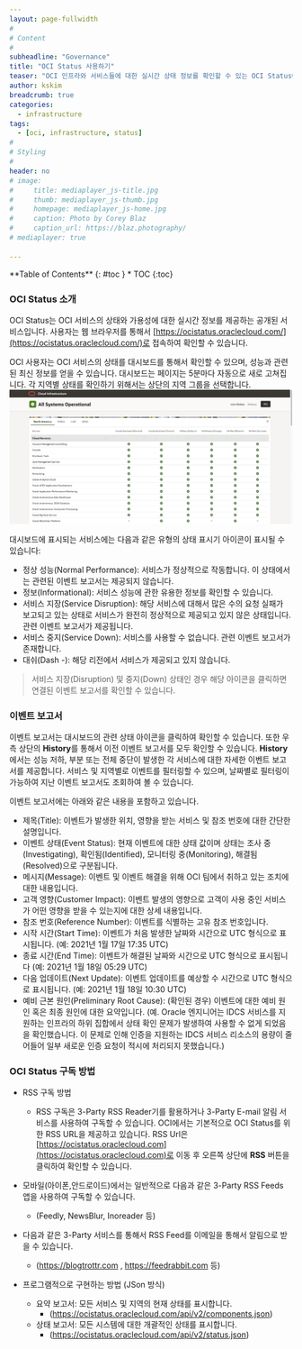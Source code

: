 ```yaml
---
layout: page-fullwidth
#
# Content
#
subheadline: "Governance"
title: "OCI Status 사용하기"
teaser: "OCI 인프라와 서비스들에 대한 실시간 상태 정보를 확인할 수 있는 OCI Status에 대해서 알아봅니다."
author: kskim
breadcrumb: true
categories:
  - infrastructure
tags:
  - [oci, infrastructure, status]
#
# Styling
#
header: no
# image:
#     title: mediaplayer_js-title.jpg
#     thumb: mediaplayer_js-thumb.jpg
#     homepage: mediaplayer_js-home.jpg
#     caption: Photo by Corey Blaz
#     caption_url: https://blaz.photography/
# mediaplayer: true

---
```


<div class="panel radius" markdown="1">
**Table of Contents**
{: #toc }
*  TOC
{:toc}
</div>

### OCI Status 소개
OCI Status는 OCI 서비스의 상태와 가용성에 대한 실시간 정보를 제공하는 공개된 서비스입니다. 사용자는 웹 브라우저를 통해서 [https://ocistatus.oraclecloud.com/](https://ocistatus.oraclecloud.com/)로 접속하여 확인할 수 있습니다.

OCI 사용자는 OCI 서비스의 상태를 대시보드를 통해서 확인할 수 있으며, 성능과 관련된 최신 정보를 얻을 수 있습니다. 대시보드는 페이지는 5분마다 자동으로 새로 고쳐집니다. 각 지역별 상태를 확인하기 위해서는 상단의 지역 그룹을 선택합니다.
![](/assets/img/infrastructure/ocistatus/SCR-20230313-oitu.png)

대시보드에 표시되는 서비스에는 다음과 같은 유형의 상태 표시기 아이콘이 표시될 수 있습니다:
- 정상 성능(Normal Performance): 서비스가 정상적으로 작동합니다. 이 상태에서는 관련된 이벤트 보고서는 제공되지 않습니다.
- 정보(Informational): 서비스 성능에 관한 유용한 정보를 확인할 수 있습니다.
- 서비스 지장(Service Disruption): 해당 서비스에 대해서 많은 수의 요청 실패가 보고되고 있는 상태로 서비스가 완전히 정상적으로 제공되고 있지 않은 상태입니다. 관련 이벤트 보고서가 제공됩니다.
- 서비스 중지(Service Down): 서비스를 사용할 수 없습니다. 관련 이벤트 보고서가 존재합니다.
- 대쉬(Dash -): 해당 리전에서 서비스가 제공되고 있지 않습니다.

> 서비스 지장(Disruption) 및 중지(Down) 상태인 경우 해당 아이콘을 클릭하면 연결된 이벤트 보고서를 확인할 수 있습니다.

### 이벤트 보고서
이벤트 보고서는 대시보드의 관련 상태 아이콘을 클릭하여 확인할 수 있습니다. 또한 우측 상단의 **History**를 통해서 이전 이벤트 보고서를 모두 확인할 수 있습니다. **History**에서는 성능 저하, 부분 또는 전체 중단이 발생한 각 서비스에 대한 자세한 이벤트 보고서를 제공합니다. 서비스 및 지역별로 이벤트를 필터링할 수 있으며, 날짜별로 필터링이 가능하여 지난 이벤트 보고서도 조회하여 볼 수 있습니다.

이벤트 보고서에는 아래와 같은 내용을 포함하고 있습니다.
- 제목(Title): 이벤트가 발생한 위치, 영향을 받는 서비스 및 참조 번호에 대한 간단한 설명입니다.
- 이벤트 상태(Event Status): 현재 이벤트에 대한 상태 값이며 상태는 조사 중(Investigating), 확인됨(Identified), 모니터링 중(Monitoring), 해결됨(Resolved)으로 구분됩니다.
- 메시지(Message): 이벤트 및 이벤트 해결을 위해 OCI 팀에서 취하고 있는 조치에 대한 내용입니다.
- 고객 영향(Customer Impact): 이벤트 발생의 영향으로 고객이 사용 중인 서비스가 어떤 영향을 받을 수 있는지에 대한 상세 내용입니다.
- 참조 번호(Reference Number): 이벤트를 식별하는 고유 참조 번호입니다.
- 시작 시간(Start Time): 이벤트가 처음 발생한 날짜와 시간으로 UTC 형식으로 표시됩니다. (예: 2021년 1월 17일 17:35 UTC)
- 종료 시간(End Time): 이벤트가 해결된 날짜와 시간으로 UTC 형식으로 표시됩니다 (예: 2021년 1월 18일 05:29 UTC)
- 다음 업데이트(Next Update): 이벤트 업데이트를 예상할 수 시간으로 UTC 형식으로 표시됩니다. (예: 2021년 1월 18일 10:30 UTC)
- 예비 근본 원인(Preliminary Root Cause): (확인된 경우) 이벤트에 대한 예비 원인 혹은 최종 원인에 대한 요약입니다. (예. Oracle 엔지니어는 IDCS 서비스를 지원하는 인프라의 하위 집합에서 상태 확인 문제가 발생하여 사용할 수 없게 되었음을 확인했습니다. 이 문제로 인해 인증을 지원하는 IDCS 서비스 리소스의 용량이 줄어들어 일부 새로운 인증 요청이 적시에 처리되지 못했습니다.)

### OCI Status 구독 방법
- RSS 구독 방법 
  - RSS 구독은 3-Party RSS Reader기를 활용하거나 3-Party E-mail 알림 서비스를 사용하여 구독할 수 있습니다. OCI에서는 기본적으로 OCI Status를 위한 RSS URL을 제공하고 있습니다. RSS Url은 [https://ocistatus.oraclecloud.com](https://ocistatus.oraclecloud.com)로 이동 후 오른쪽 상단에 **RSS** 버튼을 클릭하여 확인할 수 있습니다.
- 모바일(아이폰,안드로이드)에서는 일반적으로 다음과 같은 3-Party RSS Feeds 앱을 사용하여 구독할 수 있습니다.
  - (Feedly, NewsBlur, Inoreader 등)
- 다음과 같은 3-Party 서비스를 통해서 RSS Feed를 이메일을 통해서 알림으로 받을 수 있습니다.
  - (https://blogtrottr.com , https://feedrabbit.com 등)  

- 프로그램적으로 구현하는 방법 (JSon 방식)
  - 요약 보고서: 모든 서비스 및 지역의 현재 상태를 표시합니다.
    - (https://ocistatus.oraclecloud.com/api/v2/components.json)
  - 상태 보고서: 모든 시스템에 대한 개괄적인 상태를 표시합니다.
    - (https://ocistatus.oraclecloud.com/api/v2/status.json)